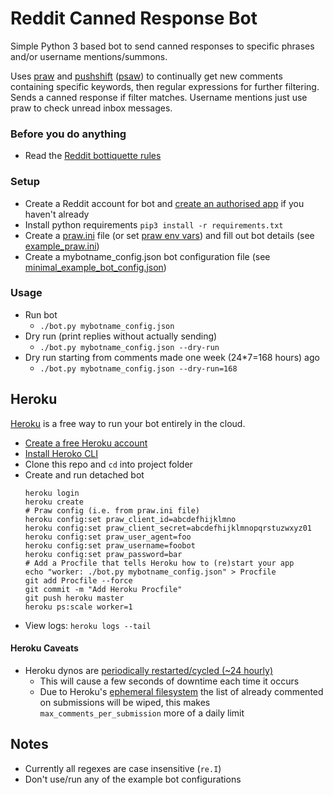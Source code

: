 # Reddit Canned Response Bot
Simple Python 3 based bot to send canned responses to specific phrases and/or username mentions/summons.

Uses [praw](https://praw.readthedocs.io/en/latest/) and [pushshift](https://github.com/pushshift/api) ([psaw](https://github.com/dmarx/psaw)) to continually get new comments containing specific keywords, then regular expressions for further filtering. Sends a canned response if filter matches.
Username mentions just use praw to check unread inbox messages.

### Before you do anything
* Read the [Reddit bottiquette rules](https://www.reddit.com/r/Bottiquette/wiki/bottiquette)

### Setup
* Create a Reddit account for bot and [create an authorised app](https://www.reddit.com/prefs/apps/) if you haven't already
* Install python requirements `pip3 install -r requirements.txt`
* Create a [praw.ini](https://praw.readthedocs.io/en/latest/getting_started/configuration/prawini.html) file (or set [praw env vars](https://praw.readthedocs.io/en/latest/getting_started/configuration/environment_variables.html)) and fill out bot details (see [example_praw.ini](examples/example_praw.ini))
* Create a mybotname_config.json bot configuration file (see [minimal_example_bot_config.json](examples/minimal_example_bot_config.json))

### Usage
* Run bot
  * `./bot.py mybotname_config.json`
* Dry run (print replies without actually sending)
  * `./bot.py mybotname_config.json --dry-run`
* Dry run starting from comments made one week (24*7=168 hours) ago
  * `./bot.py mybotname_config.json --dry-run=168`

## Heroku
[Heroku](https://www.heroku.com) is a free way to run your bot entirely in the cloud.
* [Create a free Heroku account](https://signup.heroku.com)
* [Install Heroko CLI](https://devcenter.heroku.com/articles/heroku-cli#download-and-install)
*  Clone this repo and `cd` into project folder
* Create and run detached bot
    ```
    heroku login
    heroku create
    # Praw config (i.e. from praw.ini file)
    heroku config:set praw_client_id=abcdefhijklmno
    heroku config:set praw_client_secret=abcdefhijklmnopqrstuzwxyz01
    heroku config:set praw_user_agent=foo
    heroku config:set praw_username=foobot
    heroku config:set praw_password=bar
    # Add a Procfile that tells Heroku how to (re)start your app
    echo "worker: ./bot.py mybotname_config.json" > Procfile
    git add Procfile --force
    git commit -m "Add Heroku Procfile"
    git push heroku master
    heroku ps:scale worker=1
    ```
* View logs: `heroku logs --tail`

#### Heroku Caveats
* Heroku dynos are [periodically restarted/cycled (~24 hourly)](https://devcenter.heroku.com/articles/dynos#automatic-dyno-restarts)
  * This will cause a few seconds of downtime each time it occurs
  * Due to Heroku's [ephemeral filesystem](https://devcenter.heroku.com/articles/dynos#ephemeral-filesystem) the list of already commented on submissions will be wiped, this makes `max_comments_per_submission` more of a daily limit

## Notes
* Currently all regexes are case insensitive (`re.I`)
* Don't use/run any of the example bot configurations
